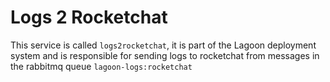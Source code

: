 # Logs 2 Rocketchat

This service is called `logs2rocketchat`, it is part of the Lagoon deployment system and is responsible for sending logs to rocketchat from messages in the rabbitmq queue `lagoon-logs:rocketchat`
